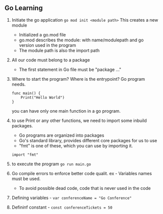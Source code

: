 ## Go Learning

1. Initiate the go application
   `go mod init <module path>`
   This creates a new module

   - Initialized a go.mod file
   - go.mod describes the module: with name/modulepath and go version used in the program
   - The module path is also the import path

2. All our code must belong to a package

   - The first statement in Go file must be "package ..."

3. Where to start the program? Where is the entrypoint? Go program needs.

   ```
   func main() {
       Print("Hello World")
   }
   ```

   you can have only one main function in a go program.

4. to use Print or any other functions, we need to import some inbuild packages.

   - Go programs are organized into packages
   - Go's standard library, provides different core packages for us to use
   - "fmt" is one of these, which you can use by importing it.

   `import "fmt"`

5. to execute the program `go run main.go`

6. Go compile errors to enforce better code qualit. ex - Variables names must be used.

   - To avoid possible dead code, code that is never used in the code

7. Defining variables - `var conferenceName = "Go Conference"`

8. Defininf constant - `const conferenceTickets = 50`
